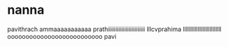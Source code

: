 # nanna
pavithrach
ammaaaaaaaaaaa
prathiiiiiiiiiiiiiiiiiiiiiiiii
lllcvprahima
llllllllllllllllllllllllll
oooooooooooooooooooooooooo
pavi
